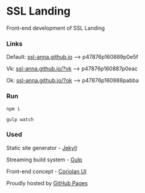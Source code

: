 # SSL Landing

Front-end development of SSL Landing

### Links

Default: [ssl-anna.github.io](https://ssl-anna.github.io) --> p47876p160889p0e5f

Vk: [ssl-anna.github.io/?vk](https://ssl-anna.github.io/?vk) --> p47876p160887p0eac

Ok: [ssl-anna.github.io/?ok](https://ssl-anna.github.io/?ok) --> p47876p160888pabba

### Run

`npm i`

`gulp watch`

### Used

Static site generator - [Jekyll](https://jekyllrb.com)

Streaming build system - [Gulp](http://gulpjs.com)

Front-end concept - [Coriolan UI](https://coriolan-ui.github.io)

Proudly hosted by [GitHub Pages](https://pages.github.com)
